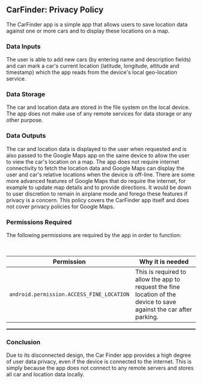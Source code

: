 ## CarFinder: Privacy Policy

The CarFinder app is a simple app that allows users to save location data against one or more cars and to display these locations on a map.

### Data Inputs

The user is able to add new cars (by entering name and description fields) and can mark a car's current location (latitude, longitude, altitude and timestamp) which the app reads from the device's local geo-location service.

### Data Storage

The car and location data are stored in the file system on the local device. The app does not make use of any remote services for data storage or any other purpose.

### Data Outputs

The car and location data is displayed to the user when requested and is also passed to the Google Maps app on the same device to allow the user to view the car's location on a map. The app does not require internet connectivity to fetch the location data and Google Maps can display the user and car's relative locations when the device is off-line. There are some more advanced features of Google Maps that do require the internet, for example to update map details and to provide directions. It would be down to user discretion to remain in airplane mode and forego these features if privacy is a concern. This policy covers the CarFinder app itself and does not cover privacy policies for Google Maps.   

### Permissions Required

The following permissions are required by the app in order to function:

<br/>

| Permission | Why it is needed |
| :---: | --- |
| `android.permission.ACCESS_FINE_LOCATION` | This is required to allow the app to request the fine location of the device to save against the car after parking. |

 <hr style="border:1px solid gray">

### Conclusion

Due to its disconnected design, the Car Finder app provides a high degree of user data privacy, even if the device is connected to the internet. This is simply because the app does not connect to any remote servers and stores all car and location data locally.

